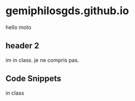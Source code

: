 # gemiphilosgds.github.io

hello moto

## header 2
im in class. je ne compris pas.

## Code Snippets

in class






